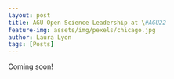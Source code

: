 ```yaml
---
layout: post
title: AGU Open Science Leadership at \#AGU22
feature-img: assets/img/pexels/chicago.jpg
author: Laura Lyon
tags: [Posts]
---
```


Coming soon!
